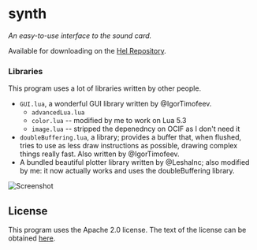 # synth
*An easy-to-use interface to the sound card.*

Available for downloading on the [Hel Repository](https://hel.fomalhaut.me/#packages/synth).

### Libraries
This program uses a lot of libraries written by other people.

* `GUI.lua`, a wonderful GUI library written by @IgorTimofeev.
  * `advancedLua.lua`
  * `color.lua` -- modified by me to work on Lua 5.3
  * `image.lua` -- stripped the depenedncy on OCIF as I don't need it
* `doubleBuffering.lua`, a library; provides a buffer that, when flushed, tries to use as less draw instructions as possible, drawing complex things really fast. Also written by @IgorTimofeev.
* A bundled beautiful plotter library written by @LeshaInc; also modified by me: it now actually works and uses the doubleBuffering library.

![Screenshot](https://i.imgur.com/Ahxvlv2.png)

## License
This program uses the Apache 2.0 license. The text of the license can be obtained [here](http://www.apache.org/licenses/LICENSE-2.0).
